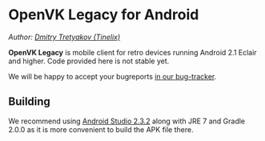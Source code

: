 # OpenVK Legacy for Android
_Author: [Dmitry Tretyakov (Tinelix)](https://github.com/tretdm)_

**OpenVK Legacy** is mobile client for retro devices running Android 2.1 Eclair and higher. Code provided here is not stable yet.

We will be happy to accept your bugreports [in our bug-tracker](https://github.com/openvk/mobile-android-legacy/projects/1).

## Building
We recommend using [Android Studio 2.3.2](https://developer.android.com/studio/archive) along with JRE 7 and Gradle 2.0.0 as it is more convenient to build the APK file there.
